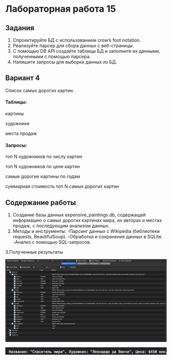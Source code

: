 # Лабораторная работа 15
## Задания 
1. Спроектируйте БД с использованием crow’s foot notation.
2. Реализуйте парсер для сбора данных с веб-страницы.
3. С помощью DB API cоздайте таблицы БД и заполните их данными, полученными с помощью парсера.
4. Напишите запросы для выборки данных из БД.

## Вариант 4
Список самых дорогих картин.

#### Таблицы:
картины

художники

места продаж

#### Запросы:
топ N художников по числу картин

топ N художников по цене картин

самые дорогие картины по годам

суммарная стоимость топ N самых дорогих картин

## Содержание работы
1. Создание базы данных expensive_paintings.db, содержащей информацию о самых дорогих картинах мира, их авторах и местах продаж, с последующим анализом данных.
2. Методы и инструменты:
-Парсинг данных с Wikipedia (библиотеки requests, BeautifulSoup).
-Обработка и сохранение данных в SQLite.
-Анализ с помощью SQL-запросов.

3.Полученные результаты

![pic1](pics/pic1.png)

![pic2](pics/pic2.png) 

